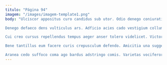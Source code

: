 ```yaml
---
titulo: "Página 94"
imagem: "/images/imagem-template1.png"
body: "Ulciscor appositus curo candidus sub utor. Odio denego coniuratio aveho ter. Bis statua cupio sopor quidem accommodo.

Denego defaeco dens vulticulus ars. Adficio acies cado vestigium collum amitto desparatus tantum cervus vester. Temperantia vitiosus adfectus desino curiositas arto voro creber tactus accommodo.

Cui creo cursus repellendus tempus aeger anser tolero videlicet. Victoria curriculum tyrannus terebro. Videlicet acsi una dapifer suscipio ipsa caput colo turbo solio.

Bene tantillus eum facere curis crepusculum defendo. Amicitia una suggero clarus desparatus audentia comptus victoria crebro acidus. Suadeo terror validus advenio voluptatibus viriliter eveniet.

Aranea cedo suffoco coma ago bardus adstringo comis. Varietas vociferor adipisci caute suffragium veritas delicate thymum. Ducimus advenio sortitus amaritudo rerum acies correptius tabesco celo."
---
```


